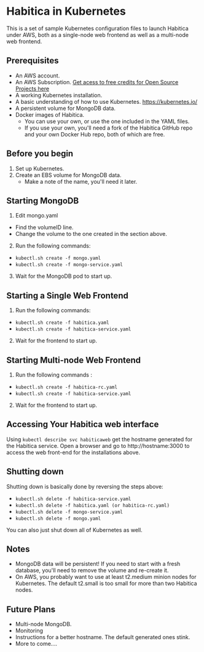 # Habitica in Kubernetes
This is a set of sample Kubernetes configuration files to launch Habitica under AWS, both as a single-node web frontend as well as a multi-node web frontend.

## Prerequisites
* An AWS account.
* An AWS Subscription. [Get acess to free credits for Open Source Projects here](https://aws.amazon.com/blogs/opensource/aws-promotional-credits-open-source-projects/)
* A working Kubernetes installation.
* A basic understanding of how to use Kubernetes. https://kubernetes.io/ 
* A persistent volume for MongoDB data.
* Docker images of Habitica.
  + You can use your own, or use the one included in the YAML files.
  + If you use your own, you'll need a fork of the Habitica GitHub repo and your own Docker Hub repo, both of which are free.

## Before you begin
1. Set up Kubernetes.
2. Create an EBS volume for MongoDB data.
   + Make a note of the name, you'll need it later.

## Starting MongoDB
1. Edit mongo.yaml
  + Find the volumeID line.
  + Change the volume to the one created in the section above.
2. Run the following commands:
  + `kubectl.sh create -f mongo.yaml`
  + `kubectl.sh create -f mongo-service.yaml`
3. Wait for the MongoDB pod to start up.

## Starting a Single Web Frontend

1. Run the following commands:
  + `kubectl.sh create -f habitica.yaml`
  + `kubectl.sh create -f habitica-service.yaml`
2. Wait for the frontend to start up.

## Starting Multi-node Web Frontend
1. Run the following commands :
  + `kubectl.sh create -f habitica-rc.yaml`
  + `kubectl.sh create -f habitica-service.yaml`
2. Wait for the frontend to start up.

## Accessing Your Habitica web interface
Using `kubectl describe svc habiticaweb` get the hostname generated for the Habitica service. Open a browser and go to http://hostname:3000 to access the web front-end for the installations above.

## Shutting down
Shutting down is basically done by reversing the steps above:
+ `kubectl.sh delete -f habitica-service.yaml`
+ `kubectl.sh delete -f habitica.yaml (or habitica-rc.yaml)`
+ `kubectl.sh delete -f mongo-service.yaml`
+ `kubectl.sh delete -f mongo.yaml`

You can also just shut down all of Kubernetes as well.

## Notes
+ MongoDB data will be persistent! If you need to start with a fresh database, you'll need to remove the volume and re-create it.
+ On AWS, you probably want to use at least t2.medium minion nodes for Kubernetes. The default t2.small is too small for more than two Habitica nodes.

## Future Plans
+ Multi-node MongoDB.
+ Monitoring
+ Instructions for a better hostname. The default generated ones stink.
+ More to come....
